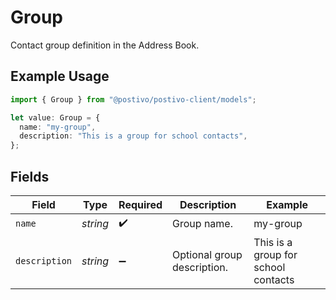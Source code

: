 # Group

Contact group definition in the Address Book.

## Example Usage

```typescript
import { Group } from "@postivo/postivo-client/models";

let value: Group = {
  name: "my-group",
  description: "This is a group for school contacts",
};
```

## Fields

| Field                               | Type                                | Required                            | Description                         | Example                             |
| ----------------------------------- | ----------------------------------- | ----------------------------------- | ----------------------------------- | ----------------------------------- |
| `name`                              | *string*                            | :heavy_check_mark:                  | Group name.                         | my-group                            |
| `description`                       | *string*                            | :heavy_minus_sign:                  | Optional group description.         | This is a group for school contacts |